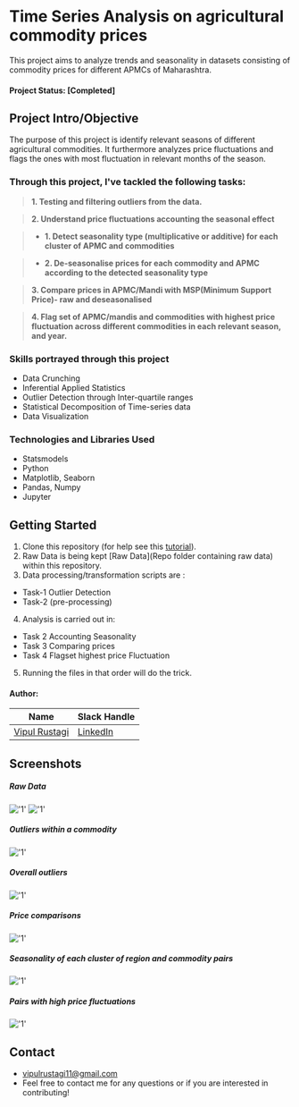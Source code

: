 # Time Series Analysis on agricultural commodity prices
This project aims to analyze trends and seasonality in datasets consisting of commodity prices for different APMCs of Maharashtra.

#### Project Status: [Completed]

## Project Intro/Objective

The purpose of this project is identify relevant seasons of different agricultural commodities. It furthermore analyzes price fluctuations and flags the ones with most fluctuation in relevant months of the season. 

### Through this project, I've tackled the following tasks:

> **1.	Testing and filtering outliers from the data.**

> **2. 	Understand price fluctuations accounting the seasonal effect**

> * **1.	Detect seasonality type (multiplicative or additive) for each cluster of APMC and commodities**

> * **2.	De-seasonalise prices for each commodity and APMC according to the detected seasonality type**

> **3.	Compare prices in APMC/Mandi with MSP(Minimum Support Price)- raw and deseasonalised**

> **4.	Flag set of APMC/mandis and commodities with highest price fluctuation across different commodities in each relevant season, and year.**




### Skills portrayed through this project
* Data Crunching 
* Inferential Applied Statistics
* Outlier Detection through Inter-quartile ranges
* Statistical Decomposition of Time-series data
* Data Visualization

### Technologies and Libraries Used
* Statsmodels
* Python
* Matplotlib, Seaborn
* Pandas, Numpy
* Jupyter



## Getting Started

1. Clone this repository (for help see this [tutorial](https://help.github.com/articles/cloning-a-repository/)).
2. Raw Data is being kept [Raw Data](Repo folder containing raw data) within this repository.
3. Data processing/transformation scripts are :  
* Task-1 Outlier Detection
* Task-2 (pre-processing)
4. Analysis is carried out in:
* Task 2 Accounting Seasonality
* Task 3 Comparing prices
* Task 4 Flagset highest price Fluctuation 

5. Running the files in that order will do the trick.

#### Author:

|Name     |  Slack Handle   | 
|---------|-----------------|
|[Vipul Rustagi](https://github.com/vipul115)| [LinkedIn](https://www.linkedin.com/in/vipul-rustagi-331290150/)  | 

## Screenshots

##### Raw Data
!['1'](Screenshots/Data.JPG)
!['1'](Screenshots/Data2.JPG)

##### Outliers within a commodity
!['1'](Screenshots/Outlierakole.JPG)

##### Overall outliers
!['1'](Screenshots/Overall.JPG)

##### Price comparisons
!['1'](Screenshots/compare.JPG)

##### Seasonality of each cluster of region and commodity pairs
!['1'](Screenshots/Seasonality.JPG)

##### Pairs with high price fluctuations
!['1'](Screenshots/Flagset.JPG)

## Contact
  
* vipulrustagi11@gmail.com
* Feel free to contact me for any questions or if you are interested in contributing!

